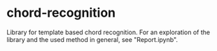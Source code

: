 # chord-recognition

Library for template based chord recognition. For an exploration of the library and the used method in general, see "Report.ipynb".
